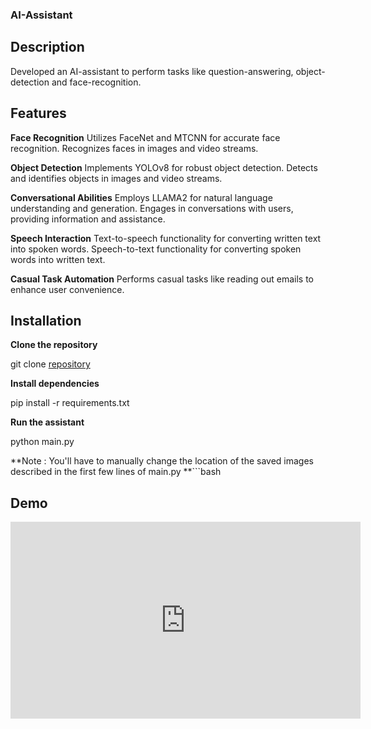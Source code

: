 ### AI-Assistant

## Description

Developed an AI-assistant to perform tasks like question-answering, object-detection and face-recognition.

## Features

**Face Recognition**
Utilizes FaceNet and MTCNN for accurate face recognition. Recognizes faces in images and video streams.

**Object Detection**
Implements YOLOv8 for robust object detection. Detects and identifies objects in images and video streams.

**Conversational Abilities**
Employs LLAMA2 for natural language understanding and generation. Engages in conversations with users, providing information and assistance.

**Speech Interaction**
Text-to-speech functionality for converting written text into spoken words. Speech-to-text functionality for converting spoken words into written text.

**Casual Task Automation**
Performs casual tasks like reading out emails to enhance user convenience.

## Installation

**Clone the repository**

git clone [repository](https://github.com/shwetabh-23/AI-assistant.git)

**Install dependencies**

pip install -r requirements.txt

**Run the assistant**

python main.py

**Note : You'll have to manually change the location of the saved images described in the first few lines of main.py
**```bash

## Demo 

<!DOCTYPE html>
<html lang="en">
<head>
  <meta charset="UTF-8">
  <meta name="viewport" content="width=device-width, initial-scale=1.0">
  <title>YouTube Video Example</title>
</head>
<body>

  <iframe width="560" height="315" src="https://youtu.be/QtxIoy5guxg" frameborder="0" allowfullscreen></iframe>

</body>
</html>

